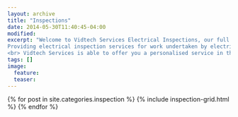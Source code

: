 ```yaml
---
layout: archive
title: "Inspections"
date: 2014-05-30T11:40:45-04:00
modified:
excerpt: "Welcome to Vidtech Services Electrical Inspections, our full range of inspection services can help ensure your safety and compliance. <br> 
Providing electrical inspection services for work undertaken by electrical contractors to make sure it is safe and compliant. This includes inspection of temporary builders power supplies, permanent supplies, new mains, earthing systems and provide electrical WOF’s re-inspections.
<br> Vidtech Services is able to offer you a personalised service in the following fields:- "
tags: []
image:
  feature:
  teaser:
---
```


<div class="tiles">
{% for post in site.categories.inspection %}
  {% include inspection-grid.html %}
{% endfor %}
</div><!-- /.tiles -->
